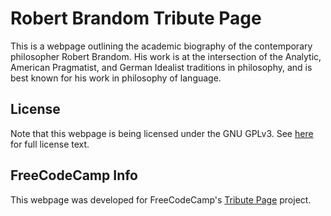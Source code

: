 # Robert Brandom Tribute Page
This is a webpage outlining the academic biography of the contemporary philosopher
Robert Brandom. His work is at the intersection of the Analytic, American Pragmatist, and German Idealist traditions in philosophy, and is best known for his work in philosophy of language.

## License
Note that this webpage is being licensed under the GNU GPLv3. See [here](https://github.com/thomas-m-d/FCCPortfolioProjects/blob/master/LICENSE.md) for full
license text.

## FreeCodeCamp Info
This webpage was developed for FreeCodeCamp's [Tribute Page](https://www.freecodecamp.org/learn/responsive-web-design/responsive-web-design-projects/build-a-tribute-page) project.
